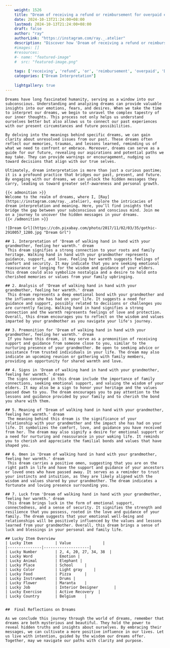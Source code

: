 ```yaml
---
    weight: 1526
    title: "Dream of receiving a refund or reimbursement for overpaid expenses."  # Assuming 'title' column exists
    date: 2024-10-13T21:24:00+08:00
    lastmod: 2024-10-13T21:24:00+08:00
    draft: false
    author: "ray"
    authorLink: "https://instagram.com/ray._.atelier"
    description: "Discover how 'Dream of receiving a refund or reimbursement for overpaid expenses.' can interpret your future and uncover its significant meanings in your life."
    #images: []
    #resources:
    #- name: "featured-image"
    #  src: "featured-image.png"
    
    tags: ['receiving', 'refund', 'or', 'reimbursement', 'overpaid', 'Dream', 'for', 'expenses.', 'a', 'of']
    categories: ["Dream Interpretation"]
    
    lightgallery: true
---
```

    
    Dreams have long fascinated humanity, serving as a window into our subconscious. Understanding and analyzing dreams can provide valuable insights into our emotions, fears, and desires. When we take the time to interpret our dreams, we begin to unravel the complex tapestry of our inner thoughts. This process not only helps us understand ourselves better but also allows us to connect our past experiences with our present circumstances and future possibilities.
    
    By delving into the meanings behind specific dreams, we can gain clarity about unresolved issues from our past. These dreams often reflect our memories, traumas, and lessons learned, reminding us of what we need to confront or embrace. Moreover, dreams can serve as a guide for our future, revealing our aspirations and potential paths we may take. They can provide warnings or encouragement, nudging us toward decisions that align with our true selves.
    
    Ultimately, dream interpretation is more than just a curious pastime; it is a profound practice that bridges our past, present, and future. By engaging with our dreams, we can unlock the hidden messages they carry, leading us toward greater self-awareness and personal growth.
    
    {{< admonition >}}
    Welcome to the realm of dreams, where I, [Ray](https://instagram.com/ray._.atelier), explore the intricacies of dream interpretation and meaning. Here, you’ll find insights that bridge the gap between your subconscious and conscious mind. Join me on a journey to uncover the hidden messages in your dreams.
    {{< /admonition >}}
    
    ![Dream Grl](https://cdn.pixabay.com/photo/2017/11/02/03/35/gothic-2910057_1280.jpg "Dream Grl")
    
    ## 1. Interpretation of 'Dream of walking hand in hand with your grandmother, feeling her warmth.' dream
     This dream signifies a strong connection to your roots and family heritage. Walking hand in hand with your grandmother represents guidance, support, and love. Feeling her warmth suggests feelings of comfort and security. It may indicate that you are seeking emotional reassurance or longing for the wisdom and guidance of your elders. This dream could also symbolize nostalgia and a desire to hold onto cherished memories or values from your family upbringing.
    
    ## 2. Analysis of 'Dream of walking hand in hand with your grandmother, feeling her warmth.' dream
     This dream represents a deep emotional bond with your grandmother and the influence she has had on your life. It suggests a need for guidance and support, possibly related to decisions or challenges you are currently facing. Walking hand in hand signifies a strong connection and the warmth represents feelings of love and protection. Overall, this dream encourages you to reflect on the wisdom and values imparted by your grandmother as you navigate your life's journey.
    
    ## 3. Premonition for 'Dream of walking hand in hand with your grandmother, feeling her warmth.' dream
     If you have this dream, it may serve as a premonition of receiving support and guidance from someone close to you, similar to the nurturing presence of your grandmother. Be open to seeking advice or assistance from trusted individuals in your life. The dream may also indicate an upcoming reunion or gathering with family members, providing an opportunity for shared warmth and love.
    
    ## 4. Signs in 'Dream of walking hand in hand with your grandmother, feeling her warmth.' dream
     The signs conveyed in this dream include the importance of family connections, seeking emotional support, and valuing the wisdom of your elders. It may also be a sign to honor your heritage and the values passed down to you. The dream encourages you to pay attention to the lessons and guidance provided by your family and to cherish the bond you share with them.
    
    ## 5. Meaning of 'Dream of walking hand in hand with your grandmother, feeling her warmth.' dream
     The meaning behind this dream is the significance of your relationship with your grandmother and the impact she has had on your life. It symbolizes the comfort, love, and guidance you have received from her. The dream may also signify a desire for emotional support or a need for nurturing and reassurance in your waking life. It reminds you to cherish and appreciate the familial bonds and values that have shaped you.
    
    ## 6. Omen in 'Dream of walking hand in hand with your grandmother, feeling her warmth.' dream
     This dream carries a positive omen, suggesting that you are on the right path in life and have the support and guidance of your ancestors or loved ones who have passed away. It serves as a reminder to trust your instincts and intuition, as they are likely aligned with the wisdom and values shared by your grandmother. The dream indicates a fortunate and loving presence surrounding you.
    
    ## 7. Luck from 'Dream of walking hand in hand with your grandmother, feeling her warmth.' dream
     This dream brings luck in the form of emotional support, connectedness, and a sense of security. It signifies the strength and resilience that you possess, rooted in the love and guidance of your family. The dream suggests that your emotional well-being and relationships will be positively influenced by the values and lessons learned from your grandmother. Overall, this dream brings a sense of luck and blessings in your personal and family life.
    
    ## Lucky Item Overview
    | Lucky Item          | Value              |
    |---------------|--------------------|
    | Lucky Number        | 2, 4, 20, 27, 34, 38  |
    | Lucky Word          | Emotion |
    | Lucky Animal        | Elephant |
    | Lucky Place         | School     |
    | Lucky Color         | Light gray     |
    | Lucky Food          | Pizza      |
    | Lucky Instrument    | Drums |
    | Lucky Flower        | Maranta    |
    | Lucky Job           | Interior Designer       |
    | Lucky Exercise      | Active Recovery  |
    | Lucky Country       | Belgium    |
    
    
    ##  Final Reflections on Dreams
    
    As we conclude this journey through the world of dreams, remember that dreams are both mysterious and beautiful. They hold the power to reveal hidden truths and insights about ourselves. By embracing their messages, we can cultivate a more positive influence in our lives. Let us live with intention, guided by the wisdom our dreams offer. Together, may we navigate our paths with clarity and purpose.
    